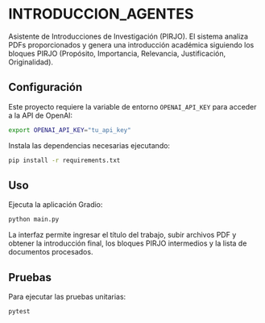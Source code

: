 # INTRODUCCION_AGENTES

Asistente de Introducciones de Investigación (PIRJO). El sistema analiza PDFs proporcionados y genera una introducción académica siguiendo los bloques PIRJO (Propósito, Importancia, Relevancia, Justificación, Originalidad).

## Configuración

Este proyecto requiere la variable de entorno `OPENAI_API_KEY` para acceder a la API de OpenAI:

```bash
export OPENAI_API_KEY="tu_api_key"
```

Instala las dependencias necesarias ejecutando:

```bash
pip install -r requirements.txt
```

## Uso

Ejecuta la aplicación Gradio:

```bash
python main.py
```

La interfaz permite ingresar el título del trabajo, subir archivos PDF y obtener la introducción final, los bloques PIRJO intermedios y la lista de documentos procesados.

## Pruebas

Para ejecutar las pruebas unitarias:

```bash
pytest
```
